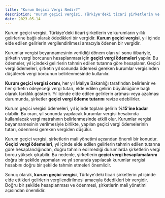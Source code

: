 ```yaml
---
title: "Kurum Geçici Vergi Nedir?"
description: "Kurum geçici vergisi, Türkiye'deki ticari şirketlerin ve kurumların yıllık gelirlerine bağlı olarak ödedikleri bir vergidir"
date: 2023-05-14
---
```


Kurum geçici vergisi, Türkiye'deki ticari şirketlerin ve kurumların yıllık gelirlerine bağlı olarak ödedikleri bir
vergidir. **Kurum geçici vergisi**, yıl içinde elde edilen gelirlerin vergilendirilmesi amacıyla ödenen bir vergidir.

Kurumlar vergisi beyannamesinin verildiği dönem olan yıl sonu itibariyle, şirketin vergi borcunun hesaplanması için
**geçici vergi ödemeleri** yapılır. Bu ödemeler, yıl içindeki gelirlerin tahmin edilen tutarına göre hesaplanır. Geçici
vergi ödemeleri, şirketin yıl sonunda ödemesi gereken kurumlar vergisinden düşülerek vergi borcunun belirlenmesinde
kullanılır.

**Kurum geçici vergisi oranı**, her yıl Maliye Bakanlığı tarafından belirlenir ve her şirketin ödeyeceği vergi tutarı,
elde edilen gelirin büyüklüğüne bağlı olarak farklılık gösterir. Yıl içinde elde edilen gelirlerin artması veya azalması
durumunda, şirketler **geçici vergi ödeme tutarını** revize edebilirler.

Kurum geçici vergisi ödemeleri, yıl içinde toplam gelirin **%15'ine kadar** olabilir. Bu oran, yıl sonunda yapılacak
kurumlar vergisi hesabında kullanılacak vergi matrahının belirlenmesinde etkili olur. Kurumlar vergisi beyannamesinin
verilmesiyle birlikte, yapılan geçici vergi ödemelerinin tutarı, ödenmesi gereken vergiden düşülür.

Kurum geçici vergisi, şirketlerin mali yönetimi açısından önemli bir konudur. **Geçici vergi ödemeleri**, yıl içinde
elde edilen gelirlerin tahmin edilen tutarına göre hesaplandığından, doğru tahmin edilmediği durumlarda şirketlerin
vergi borcu yüksek çıkabilir. Bu nedenle, şirketlerin **geçici vergi hesaplamalarını** doğru bir şekilde yapmaları ve
yıl sonunda yapılacak kurumlar vergisi hesabını doğru bir şekilde tahmin etmeleri önemlidir.

Sonuç olarak, **kurum geçici vergisi**, Türkiye'deki ticari şirketlerin yıl içinde elde ettikleri gelirlerin
vergilendirilmesi amacıyla ödedikleri bir vergidir. Doğru bir şekilde hesaplanması ve ödenmesi, şirketlerin mali
yönetimi açısından önemlidir.
